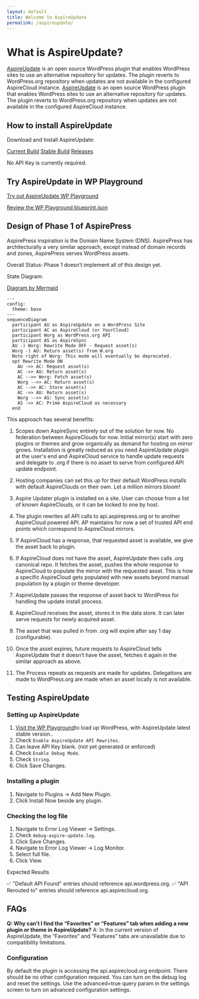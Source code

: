 ```yaml
---
layout: default
title: Welcome to AspireUpdate
permalink: /aspireupdate/
---
```


# What is AspireUpdate?


[AspireUpdate](https://github.com/aspirepress/AspireUpdate) is an open source WordPress plugin that enables WordPress sites to use an alternative repository for updates. The plugin reverts to WordPress.org repository when updates are not available in the configured AspireCloud instance.
[AspireUpdate](https://github.com/aspirepress/AspireUpdate) is an open source WordPress plugin that enables WordPress sites to use an alternative repository for updates. The plugin reverts to WordPress.org repository when updates are not available in the configured AspireCloud instance.


## How to install AspireUpdate

Download and Install AspireUpdate:

[Current Build](https://github.com/aspirepress/aspireupdate/tree/main)
[Stable Build](https://github.com/aspirepress/aspireupdate/tree/playground-ready)
[Releases](https://github.com/aspirepress/aspireupdate/releases)

No API Key is currently required.

## Try AspireUpdate in WP Playground

[Try out AspireUpdate WP Playground](https://playground.wordpress.net/?blueprint-url=https://raw.githubusercontent.com/aspirepress/aspireupdate/refs/heads/playground-ready/assets/playground/blueprint.json)

[Review the WP Playground blueprint.json](https://github.com/aspirepress/aspireupdate/blob/playground-ready/assets/playground/blueprint.json)

## Design of Phase 1 of AspirePress

AspirePress inspiration is the Domain Name System (DNS). AspirePress has architecturally a very similar approach, except instead of domain records and zones, AspirePress serves WordPress assets.

Overall Status: Phase 1 doesn’t implement all of this design yet.

State Diagram:

[Diagram by Mermaid](https://github.blog/developer-skills/github/include-diagrams-markdown-files-mermaid/)

```mermaid
---
config:
  theme: base
---
sequenceDiagram
  participant AU as AspireUpdate on a WordPress Site
  participant AC as AspireCloud (or YourCloud)
  participant Worg as WordPress.org API
  participant AS as AspireSync
  AU -) Worg: Rewrite Mode OFF - Request asset(s)
  Worg -) AU: Return asset(s) from W.org
  Note right of Worg: This mode will eventually be deprecated.
  opt Rewrite Mode ON
    AU ->> AC: Request asset(s)
    AC ->> AU: Return asset(s)
    AC -->> Worg: Fetch asset(s)
    Worg -->> AC: Return asset(s)
    AC -->> AC: Store asset(s)
    AC ->> AU: Return asset(s)
    Worg -->> AS: Sync asset(s)
    AS ->> AC: Prime AspireCloud as necessary
  end
```

This approach has several benefits:

1. Scopes down AspireSync entirely out of the solution for now. No federation between AspireClouds for now. Initial mirror(s) start with zero plugins or themes and grow organically as demand for hosting on mirror grows. Installation is greatly reduced as you need AspireUpdate plugin at the user's end and AspireCloud service to handle update requests and delegate to .org if there is no asset to serve from configured API update endpoint.

2. Hosting companies can set this up for their default WordPress installs with default AspireClouds on their own. Let a million mirrors bloom!

3. Aspire Updater plugin is installed on a site. User can choose from a list of known AspireClouds, or it can be locked to one by host.

4. The plugin rewrites all API calls to api.aspirepress.org or to another AspireCloud powered API. AP maintains for now a set of trusted API end points which correspond to AspireCloud mirrors.

5. If AspireCloud has a response, that requested asset is available, we give the asset back to plugin.

6. If AspireCloud does not have the asset, AspireUpdate then calls .org canonical repo. It fetches the asset, pushes the whole response to AspireCloud to populate the mirror with the requested asset. This is how a specific AspireCloud gets populated with new assets beyond manual population by a plugin or theme developer.

7. AspireUpdate passes the response of asset back to WordPress for handling the update install process.

8. AspireCloud receives the asset, stores it in the data store. It can later serve requests for newly acquired asset.

9. The asset that was pulled in from .org will expire after say 1 day (configurable).

10. Once the asset expires, future requests to AspireCloud tells AspireUpdate that it doesn’t have the asset, fetches it again in the similar approach as above.

11. The Process repeats as requests are made for updates. Delegations are made to WordPress.org are made when an asset locally is not available.

## Testing AspireUpdate

### Setting up AspireUpdate

1. [Visit the WP Playground](https://playground.wordpress.net/?blueprint-url=https%3A%2F%2Fraw.githubusercontent.com%2Faspirepress%2Faspireupdate%2Frefs%2Fheads%2Fplayground-ready%2Fassets%2Fplayground%2Fblueprint.json)to load up WordPress, with AspireUpdate latest stable version..
2. Check `Enable AspireUpdate API Rewrites`.
3. Can leave API Key blank. (not yet generated or enforced)
4. Check `Enable Debug Mode`.
5. Check `String`.
6. Click Save Changes.

### Installing a plugin

1. Navigate to Plugins -> Add New Plugin.
2. Click Install Now beside any plugin.

### Checking the log file

1. Navigate to Error Log Viewer -> Settings.
2. Check `debug-aspire-update.log`.
3. Click Save Changes.
4. Navigate to Error Log Viewer -> Log Monitor.
5. Select full file.
6. Click View.

Expected Results

✅ "Default API Found" entries should reference api.wordpress.org.
✅ "API Rerouted to" entries should reference api.aspirecloud.org.


## FAQs

**Q: Why can’t I find the “Favorites” or “Features” tab when adding a new plugin or theme in AspireUpdate?**
A: In the current version of AspireUpdate, the “Favorites” and “Features” tabs are unavailable due to compatibility limitations.


### Configuration

By default the plugin is accessing the api.aspirecloud.org endpoint. There should be no other configuration required. You can turn on the debug log and reset the settings. Use the advanced=true query param in the settings screen to turn on advanced configuration settings.

